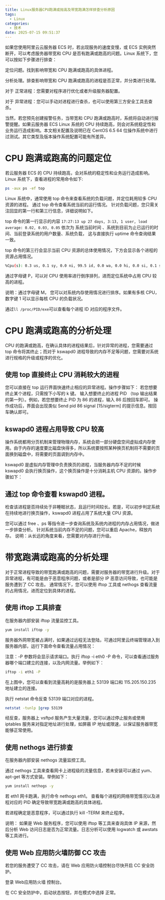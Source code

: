 ```yaml
---
title: Linux服务器CPU跑满或抛高及带宽跑满怎样排查分析原因
tags:
  - Linux
categories:
  - 技术
date: 2025-07-15 09:51:37
---
```


如果您使用阿里云云服务器 ECS 时，若出现服务的速度变慢，或 ECS 实例突然断开，可以考虑服务器带宽和 CPU 是否有跑满或跑高的问题。Linux 系统下，您可以按如下步骤进行排查：

定位问题。找到影响带宽和 CPU 跑满或跑高的具体进程。

分析处理。排查影响带宽和 CPU 跑满或跑高的进程是否正常，并分类进行处理。

对于 正常进程：您需要对程序进行优化或者升级服务器配置。

对于 异常进程：您可以手动对进程进行查杀，也可以使用第三方安全工具去查杀。

当然，若您预先创建报警任务，当带宽和 CPU 跑满或跑高时，系统将自动进行报警提醒。如果云服务器 ECS Linux 系统的 CPU 持续跑高，则会对系统稳定性和业务运行造成影响。本文相关配置及说明已在 CentOS 6.5 64 位操作系统中进行过测试。其它类型及版本操作系统配置可能有所差异。

# CPU 跑满或跑高的问题定位

若云服务器 ECS 的 CPU 持续跑高，会对系统的稳定性和业务运行造成影响。Linux 系统下，查看进程的常用命令如下:

```bash
ps -aux ps -ef top
```

Linux 系统中，通常使用 top 命令来查看系统的负载问题，并定位耗用较多 CPU 资源的进程。 通过 top 命令查看系统当前的运行情况。 针对负载问题，您只需关注回显的第一行和第三行信息，详细说明如下。

top 命令的第一行显示的内容 `17:27:13 up 27 days, 3:13, 1 user, load average: 0.02, 0.03, 0.05` 依次为 系统当前时间 、系统到目前为止已运行的时间、当前登录系统的用户数量、系统负载， 这与直接执行 uptime 命令查询结果一致。

top 命令的第三行会显示当前 CPU 资源的总体使用情况，下方会显示各个进程的资源占用情况。

```bash
%Cpu(s): 0.3 us, 0.1 sy, 0.0 ni, 99.5 id, 0.0 wa, 0.0 hi, 0.0 si, 0.1 st
```

通过字母键 P，可以对 CPU 使用率进行倒序排列，进而定位系统中占用 CPU 较高的进程。

说明：通过字母键 M， 您可以对系统内存使用情况进行排序。如果有多核 CPU，数字键 1 可以显示每核 CPU 的负载状况。

通过`ll /proc/PID/exe`可以查看每个进程 ID 对应的程序文件。

# CPU 跑满或跑高的分析处理

CPU 的跑满或跑高，在确认具体的进程结果后，针对异常的进程，您需要通过 top 命令将其终止；而对于 kswapd0 进程导致的内存不足等问题，您需要对系统进行规格的升级或程序的优化。

## 使用 top 直接终止 CPU 消耗较大的进程

您可以直接在 top 运行界面快速终止相应的异常进程。操作步骤如下： 若您想要终止某个进程，只需按下小写的 k 键。 输入想要终止的进程 PID （top 输出结果的第一列）。例如，若您想要终止 PID 为 86 的进程，输入 86 后按回车即可。 操作成功后，界面会出现类似 Send pid 86 signal [15/sigterm] 的提示信息。按回车确认即可。

## kswapd0 进程占用导致 CPU 较高

操作系统都用分页机制来管理物理内存，系统会把一部分硬盘空间虚拟成内存使用。由于内存的速度要比磁盘快得多，所以系统要按照某种换页机制将不需要的页面换到磁盘中，将需要的页面调到内存中。

kswapd0 是虚拟内存管理中负责换页的进程，当服务器内存不足的时候 kswapd0 会执行换页操作，这个换页操作是十分消耗主机 CPU 资源的。操作步骤如下：

## 通过 top 命令查看 kswapd0 进程。

检查该进程是否持续处于非睡眠状态，且运行时间较长。若是，可以初步判定系统在持续地进行换页操作，kswapd0 进程占用了系统大量 CPU 资源。

您可以通过 free 、ps 等指令进一步查询系统及系统内进程的内存占用情况，做进一步排查分析。 针对系统当前内存不足的问题，您可以重启 Apache，释放内存。 说明：从长远的角度来看，您需要对内存进行升级。

# 带宽跑满或跑高的分析处理

对于正常进程导致的带宽跑满或跑高的问题，需要对服务器的带宽进行升级。对于异常进程，有可能是由于恶意程序问题，或者是部分 IP 恶意访问导致，也可能是服务遭到了 CC 攻击。 通常情况下，您可以使用 iftop 工具或 nethogs 查看流量的占用情况，进而定位到具体的进程。

## 使用 iftop 工具排查

在服务器内部安装 iftop 流量监控工具。

```bash
yum install iftop -y
```

服务器外网带宽被占满时，如果通过远程无法登陆，可通过阿里云终端管理进入到服务器内部，运行下面命令查看流量占用情况：

注意：-P 参数将会显示请求端口。执行 iftop -i eth0 -P 命令，可以查看通过服务器哪个端口建立的连接，以及内网流量。举例如下：

```bash
iftop -i eth1 -P
```

在上图中，您可以查看到流量高耗的是服务器上 53139 端口和 115.205.150.235 地址建立的连接。

执行 netstat 命令反查 53139 端口对应的进程。

```bash
netstat -tunlp |grep 53139
```

经反查，服务器上 vsftpd 服务产生大量流量，您可以通过停止服务或使用 iptables 服务来对指定地址进行处理，如屏蔽 IP 地址或限速，以保证服务器带宽能够正常使用。

## 使用 nethogs 进行排查

在服务器内部安装 nethogs 流量监控工具。

通过 nethogs 工具来查看网卡上进程级的流量信息，若未安装可以通过 yum、apt-get 等方式安装。举例如下：

```bash
yum install nethogs -y
```

若 eth1 网卡跑满，执行命令 nethogs eth1。 查看每个进程的网络带宽情况以及进程对应的 PID 确定导致带宽跑满或跑高的具体进程。

若进程确定是恶意程序，可以通过执行 kill -TERM 来终止程序。

说明： 如果是 Web 服务程序，您可以使用 iftop 等工具来查询具体 IP 来源，然后分析 Web 访问日志是否为正常流量。日志分析可以使用 logwatch 或 awstats 等工具进行。

## 使用 Web 应用防火墙防御 CC 攻击

若您的服务遭受了 CC 攻击，请在 Web 应用防火墙控制台尽快开启 CC 安全防护。

登录 Web应用防火墙 控制台。

在 CC 安全防护中，启动状态按钮，并在模式中选择 正常。
